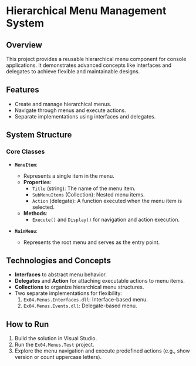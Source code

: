 # Hierarchical Menu Management System

## Overview
This project provides a reusable hierarchical menu component for console applications. It demonstrates advanced concepts like interfaces and delegates to achieve flexible and maintainable designs.

## Features
- Create and manage hierarchical menus.
- Navigate through menus and execute actions.
- Separate implementations using interfaces and delegates.

## System Structure

### Core Classes
- **`MenuItem`**:
  - Represents a single item in the menu.
  - **Properties**:
    - `Title` (string): The name of the menu item.
    - `SubMenuItems` (Collection): Nested menu items.
    - `Action` (delegate): A function executed when the menu item is selected.
  - **Methods**:
    - `Execute()` and `Display()` for navigation and action execution.

- **`MainMenu`**:
  - Represents the root menu and serves as the entry point.

## Technologies and Concepts
- **Interfaces** to abstract menu behavior.
- **Delegates** and **Action<T>** for attaching executable actions to menu items.
- **Collections** to organize hierarchical menu structures.
- Two separate implementations for flexibility:
  1. `Ex04.Menus.Interfaces.dll`: Interface-based menu.
  2. `Ex04.Menus.Events.dll`: Delegate-based menu.

## How to Run
1. Build the solution in Visual Studio.
2. Run the `Ex04.Menus.Test` project.
3. Explore the menu navigation and execute predefined actions (e.g., show version or count uppercase letters).
